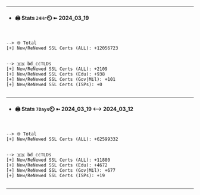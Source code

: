 

---
- #### 🖨️ **Stats** `24Hr`⏲️ ➼ 2024_03_19
```console


--> 🌐 Total
[+] New/ReNewed SSL Certs (ALL): +12056723


--> 🇧🇩 bd_ccTLDs
[+] New/ReNewed SSL Certs (ALL): +2109
[+] New/ReNewed SSL Certs (Edu): +938
[+] New/ReNewed SSL Certs (Gov|Mil): +101
[+] New/ReNewed SSL Certs (ISPs): +0


```

---
- #### 🖨️ **Stats** `7Days`⏲️ ➼ 2024_03_19 <--> 2024_03_12
```console


--> 🌐 Total
[+] New/ReNewed SSL Certs (ALL): +62599332


--> 🇧🇩 bd_ccTLDs
[+] New/ReNewed SSL Certs (ALL): +11880
[+] New/ReNewed SSL Certs (Edu): +4672
[+] New/ReNewed SSL Certs (Gov|Mil): +677
[+] New/ReNewed SSL Certs (ISPs): +19


```

---

